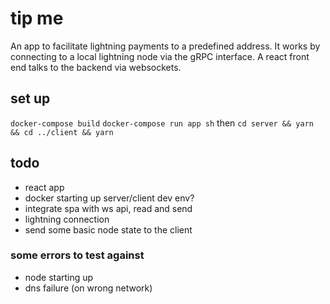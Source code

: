 # tip me

An app to facilitate lightning payments to a predefined address.
It works by connecting to a local lightning node via the gRPC interface. A react front end talks to the backend via websockets.

## set up

`docker-compose build`
`docker-compose run app sh` then `cd server && yarn && cd ../client && yarn`

## todo

- react app
- docker starting up server/client dev env?
- integrate spa with ws api, read and send
- lightning connection
- send some basic node state to the client

### some errors to test against

- node starting up
- dns failure (on wrong network)
